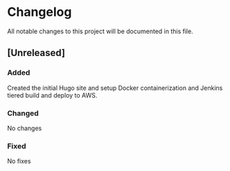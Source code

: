 # Changelog
All notable changes to this project will be documented in this file.

## [Unreleased]
### Added
Created the initial Hugo site and setup Docker containerization  and Jenkins tiered build and deploy to AWS.
### Changed
No changes
### Fixed
No fixes
